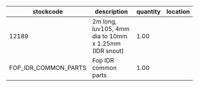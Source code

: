 |stockcode|description|quantity|location|
|---------|-----------|--------|--------|
|12189|2m long, luv105, 4mm dia to 10mm x 1.25mm (IDR snout)|1.00||
|FOP_IDR_COMMON_PARTS|Fop IDR common parts|1.00||
